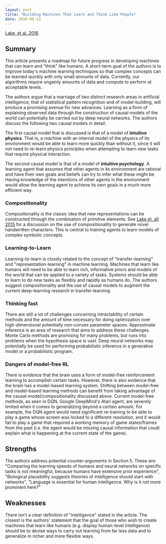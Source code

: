 ```yaml
---
layout: post
title: "Building Machines That Learn and Think Like People"
date: 2016-05-13
---
```

[Lake, et al. 2016](http://arxiv.org/pdf/1604.00289v2.pdf)

## Summary ##

This article presents a roadmap for future progress in developing machines that can learn and "think" like humans. A short-term goal of the authors is to improve today's machine learning techniques so that complex concepts can be learned quickly with only small amounts of data. Currently, our algorithms require ungainly amounts of data and compute to perform at acceptable levels.

The authors argue that a marriage of two distinct research areas in artificial intelligence, that of statistical pattern recognition and of model-building, will produce a promising avenue for new advances. Learning as a form of explaining observed data through the construction of causal models of the world can potentially be carried out by deep neural networks. The authors discuss the following two causal models in detail.

The first causal model that is discussed is that of a model of <b>intuitive physics</b>. That is, a machine with an internal model of the physics of its environment would be able to learn more quickly than without it, since it will not need to re-learn physics principles when attempting to learn new tasks that require physical interaction. 

The second causal model is that of a model of <b>intuitive psychology</b>. A learning agent that assumes that other agents in its environment are rational and have their own goals and beliefs can try to infer what these might be. Having knowledge of the intentions of other agents in the environment would allow the learning agent to achieve its own goals in a much more efficient way.  

### Compositionality

Compositionality is the classic idea that new representations can be constructed through the combination of primitive elements. See [Lake et. all 2015](http://web.mit.edu/cocosci/Papers/Science-2015-Lake-1332-8.pdf) for a discussion on the use of compositionality to generate novel handwritten characters. This is central to training agents to learn models of complex symbolic concepts. 

### Learning-to-Learn
Learning-to-learn is closely related to the concept of "transfer-learning" and "representation-learning" in machine learning. Machines that learn like humans will need to be able to learn rich, informative priors and models of the world that can be applied to a variety of tasks. Systems should be able to learn to do new tasks as flexibly and rapidly as humans do. The authors suggest compositionality and the use of causal models to augment the current deep-learning research in transfer-learning.

### Thinking fast

There are still a lot of challenges concerning intractability of certain methods and the amount of time necessary for doing optimization over high-dimensional potentially non-convex parameter spaces. Approximate inference is an area of research that aims to address these challenges. Monte Carlo methods are promising for many problems, but runs into problems when the hypothesis space is vast. Deep neural networks may potentially be used for performing probabilistic inference in a generative model or a probabilistic program. 

### Dangers of model-free RL

There is evidence that the brain uses a form of model-free reinforcement learning to accomplish certain tasks. However, there is also evidence that the brain has a model-based learning system. Shifting between model-free and model-based learning methods can benefit from taking advantage of the causal-model/compositionality discussed above. Current model-free methods, as seen in DQN, Google DeepMind's Atari agent, are severely limited when it comes to generalizing beyond a certain amount. For example, the DQN agent would need significant re-training to be able to play a game whose screen was locked to a different resolution, and it would fail to play a game that required a working memory of game states/frames from the past (i.e. the agent would be missing causal information that coudl explain what is happening at the current state of the game).

## Strengths

The authors address potential counter-arguments in Section 5. These are: "Comparing the learning speeds of humans and neural networks on specific tasks is not meaningful, because humans have extensive prior experience", "Biological plausibility suggests theories of intelligence should start with networks", "Language is essential for human intelligence. Why is it not more prominent here?"

## Weaknesses

There isn't a clear definition of "intelligence" stated in the article. The closest is the authors' statement that the goal of those who wish to create machines that learn like humans (e.g. display human-level intelligence) should be to devise ways to carry out learning from far less data and to generalize in richer and more flexible ways.
